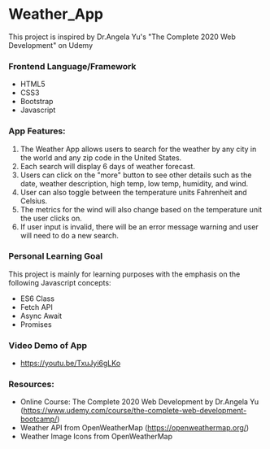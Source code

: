 # Weather_App

This project is inspired by Dr.Angela Yu's "The Complete 2020 Web Development" on Udemy

### Frontend Language/Framework
* HTML5
* CSS3
* Bootstrap 
* Javascript

### App Features:
1. The Weather App allows users to search for the weather by any city in the world and any zip code in the United States. 
2. Each search will display 6 days of weather forecast. 
3. Users can click on the "more" button to see other details such as the date, weather description, high temp, low temp, humidity, and wind. 
4. User can also toggle between the temperature units Fahrenheit and Celsius. 
5. The metrics for the wind will also change based on the temperature unit the user clicks on.
6. If user input is invalid, there will be an error message warning and user will need to do a new search.

### Personal Learning Goal
This project is mainly for learning purposes with the emphasis on the following Javascript concepts:
* ES6 Class
* Fetch API
* Async Await
* Promises

### Video Demo of App
* https://youtu.be/TxuJyi6gLKo

### Resources: 
* Online Course: The Complete 2020 Web Development by Dr.Angela Yu (https://www.udemy.com/course/the-complete-web-development-bootcamp/)
* Weather API from OpenWeatherMap (https://openweathermap.org/)
* Weather Image Icons from OpenWeatherMap


